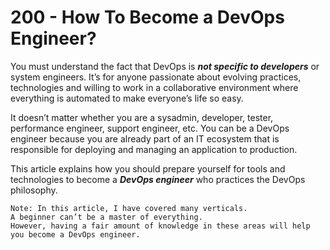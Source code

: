 # 200 - How To Become a DevOps Engineer?

You must understand the fact that DevOps is ***not specific to developers*** or system engineers. It’s for anyone passionate about evolving practices, technologies and willing to work in a collaborative environment where everything is automated to make everyone’s life so easy.

It doesn’t matter whether you are a sysadmin, developer, tester, performance engineer, support engineer, etc. You can be a DevOps engineer because you are already part of an IT ecosystem that is responsible for deploying and managing an application to production.

This article explains how you should prepare yourself for tools and technologies to become a ***DevOps engineer*** who practices the DevOps philosophy.

```
Note: In this article, I have covered many verticals. 
A beginner can’t be a master of everything. 
However, having a fair amount of knowledge in these areas will help you become a DevOps engineer.
```
